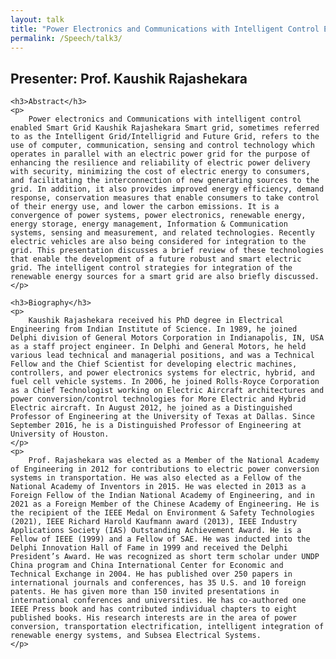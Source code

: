 ```yaml
---
layout: talk
title: "Power Electronics and Communications with Intelligent Control Enabled Smart Grid"
permalink: /Speech/talk3/
---
```


<div class="talk-container">
    <div class="talk-header">
        <h2>Presenter: Prof. Kaushik Rajashekara</h2>
    </div>

    <h3>Abstract</h3>
    <p>
        Power electronics and Communications with intelligent control enabled Smart Grid Kaushik Rajashekara Smart grid, sometimes referred to as the Intelligent Grid/Intelligrid and Future Grid, refers to the use of computer, communication, sensing and control technology which operates in parallel with an electric power grid for the purpose of enhancing the resilience and reliability of electric power delivery with security, minimizing the cost of electric energy to consumers, and facilitating the interconnection of new generating sources to the grid. In addition, it also provides improved energy efficiency, demand response, conservation measures that enable consumers to take control of their energy use, and lower the carbon emissions. It is a convergence of power systems, power electronics, renewable energy, energy storage, energy management, Information & Communication systems, sensing and measurement, and related technologies. Recently electric vehicles are also being considered for integration to the grid. This presentation discusses a brief review of these technologies that enable the development of a future robust and smart electric grid. The intelligent control strategies for integration of the renewable energy sources for a smart grid are also briefly discussed.
    </p>

    <h3>Biography</h3>
    <p>
        Kaushik Rajashekara received his PhD degree in Electrical Engineering from Indian Institute of Science. In 1989, he joined Delphi division of General Motors Corporation in Indianapolis, IN, USA as a staff project engineer. In Delphi and General Motors, he held various lead technical and managerial positions, and was a Technical Fellow and the Chief Scientist for developing electric machines, controllers, and power electronics systems for electric, hybrid, and fuel cell vehicle systems. In 2006, he joined Rolls-Royce Corporation as a Chief Technologist working on Electric Aircraft architectures and power conversion/control technologies for More Electric and Hybrid Electric aircraft. In August 2012, he joined as a Distinguished Professor of Engineering at the University of Texas at Dallas. Since September 2016, he is a Distinguished Professor of Engineering at University of Houston.
    </p>
    <p>
        Prof. Rajashekara was elected as a Member of the National Academy of Engineering in 2012 for contributions to electric power conversion systems in transportation. He was also elected as a Fellow of the National Academy of Inventors in 2015. He was elected in 2013 as a Foreign Fellow of the Indian National Academy of Engineering, and in 2021 as a Foreign Member of the Chinese Academy of Engineering. He is the recipient of the IEEE Medal on Environment & Safety Technologies (2021), IEEE Richard Harold Kaufmann award (2013), IEEE Industry Applications Society (IAS) Outstanding Achievement Award. He is a Fellow of IEEE (1999) and a Fellow of SAE. He was inducted into the Delphi Innovation Hall of Fame in 1999 and received the Delphi President’s Award. He was recognized as short term scholar under UNDP China program and China International Center for Economic and Technical Exchange in 2004. He has published over 250 papers in international journals and conferences, has 35 U.S. and 10 foreign patents. He has given more than 150 invited presentations in international conferences and universities. He has co-authored one IEEE Press book and has contributed individual chapters to eight published books. His research interests are in the area of power conversion, transportation electrification, intelligent integration of renewable energy systems, and Subsea Electrical Systems.
    </p>
</div>
